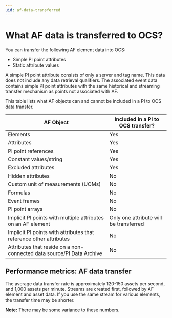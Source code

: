 ```yaml
---
uid: af-data-transferred
---
```


# What AF data is transferred to OCS?

You can transfer the following AF element data into OCS:

* Simple PI point attributes
* Static attribute values

A simple PI point attribute consists of only a server and tag name. This data does not include any data retrieval qualifiers. The associated event data contains simple PI point attributes with the same historical and streaming transfer mechanism as points not associated with AF. 

This table lists what AF objects can and cannot be included in a PI to OCS data transfer.

| AF Object                                                    | Included in a PI to OCS transfer?      |
| ------------------------------------------------------------ | -------------------------------------- |
| Elements                                                     | Yes                                    |
| Attributes                                                   | Yes                                    |
| PI point references                                          | Yes                                    |
| Constant values/string                                       | Yes                                    |
| Excluded attributes                                          | Yes                                    |
| Hidden attributes                                            | No                                     |
| Custom unit of measurements (UOMs)                           | No                                     |
| Formulas                                                     | No                                     |
| Event frames                                                 | No                                     |
| PI point arrays                                              | No                                     |
| Implicit PI points with multiple attributes on an AF element | Only one attribute will be transferred |
| Implicit PI points with attributes that reference other attributes | No                               |
| Attributes that reside on a non-connected data source/PI Data Archive | No                 |

## Performance metrics: AF data transfer

The average data transfer rate is approximately 120-150 assets per second, and 1,000 assets per minute. Streams are created first, followed by AF element and asset data. If you use the same stream for various elements, the transfer time may be shorter.

**Note:** There may be some variance to these numbers.
